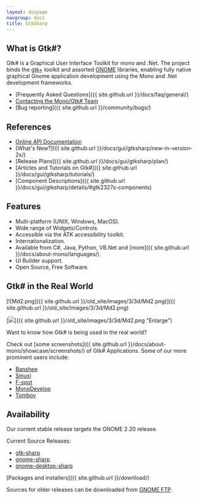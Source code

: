 ```yaml
---
layout: docpage
navgroup: docs
title: GtkSharp
---
```


What is Gtk\#?
--------------

Gtk\# is a Graphical User Interface Toolkit for mono and .Net. The project binds the [gtk+](http://www.gtk.org/) toolkit and assorted [GNOME](http://www.gnome.org/) libraries, enabling fully native graphical Gnome application development using the Mono and .Net development frameworks.

-   [Frequently Asked Questions]({{ site.github.url }}/docs/faq/general/)
-   [Contacting the Mono/Gtk\# Team](http://www.go-mono.com/contact/)
-   [Bug reporting]({{ site.github.url }}/community/bugs/)

References
----------

-   [Online API Documentation](http://www.go-mono.com/docs/monodoc.ashx?link=root:/classlib-gnome)
-   [What's New?]({{ site.github.url }}/docs/gui/gtksharp/new-in-version-2x/)
-   [Release Plans]({{ site.github.url }}/docs/gui/gtksharp/plan/)
-   [Articles and Tutorials on Gtk\#]({{ site.github.url }}/docs/gui/gtksharp/tutorials/)
-   [Component Descriptions]({{ site.github.url }}/docs/gui/gtksharp/details/#gtk2327s-components)

Features
--------

-   Multi-platform (UNIX, Windows, MacOS).
-   Wide range of Widgets/Controls.
-   Accessible via the ATK accessibility toolkit.
-   Internationalization.
-   Available from C\#, Java, Python, VB.Net and [more]({{ site.github.url }}/docs/about-mono/languages/).
-   UI Builder support.
-   Open Source, Free Software.

Gtk\# in the Real World
-----------------------

[![Md2.png]({{ site.github.url }}/old_site/images/3/3d/Md2.png)]({{ site.github.url }}/old_site/images/3/3d/Md2.png)

[![](/skins/common/images/magnify-clip.png)]({{ site.github.url }}/old_site/images/3/3d/Md2.png "Enlarge")

Want to know how Gtk\# is being used in the real world?

Check out [some screenshots]({{ site.github.url }}/docs/about-mono/showcase/screenshots/) of Gtk\# Applications. Some of our more prominent users include:

-   [Banshee](http://banshee-project.org/Main_Page)
-   [Smuxi](https://www.smuxi.org/)
-   [F-spot](http://f-spot.org/Main_Page)
-   [MonoDevelop](http://www.monodevelop.com/Main_Page)
-   [Tomboy](http://www.gnome.org/projects/tomboy)

Availability
------------

Our current stable release targets the GNOME 2.20 release.

Current Source Releases:

-   [gtk-sharp](http://ftp.gnome.org/pub/gnome/sources/gtk-sharp/2.12/gtk-sharp-2.12.10.tar.gz)
-   [gnome-sharp](http://ftp.gnome.org/pub/gnome/sources/gnome-sharp/2.24/gnome-sharp-2.24.1.tar.gz)
-   [gnome-desktop-sharp](http://ftp.gnome.org/pub/gnome/sources/gnome-desktop-sharp/2.24/gnome-desktop-sharp-2.24.0.tar.gz)

[Packages and installers]({{ site.github.url }}/download/)

Sources for older releases can be downloaded from [GNOME FTP](http://ftp.gnome.org/pub/gnome/sources/gtk-sharp).

